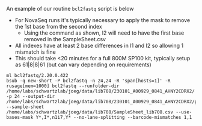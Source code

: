 An example of our routine `bcl2fastq` script is below
* For NovaSeq runs it's typically necessary to apply the mask to remove the 1st base from the second index
  * Using the command as shown, I2 will need to have the first base removed in the SampleSheet.csv
* All indexes have at least 2 base differences in  I1 and I2 so allowing 1 mismatch is fine
* This should take <20 minutes for a full 800M SP100 kit, typically setup as 61|8|8|61 (but can vary depending on requirements)


```
ml bcl2fastq/2.20.0.422
bsub -q new-short -P bcl2fastq -n 24,24 -R 'span[hosts=1]' -R rusage[mem=1000] bcl2fastq --runfolder-dir /home/labs/schwartzlab/joeg/data/lib708/230101_A00929_0841_AHNY2CDRX2/ -p 24 --output-dir /home/labs/schwartzlab/joeg/data/lib708/230101_A00929_0841_AHNY2CDRX2/parental_fastq_mask/ --sample-sheet /home/labs/schwartzlab/joeg/data/lib708/SampleSheet_lib708.csv --use-bases-mask Y*,I*,n1i7,Y* --no-lane-splitting --barcode-mismatches 1,1
```
